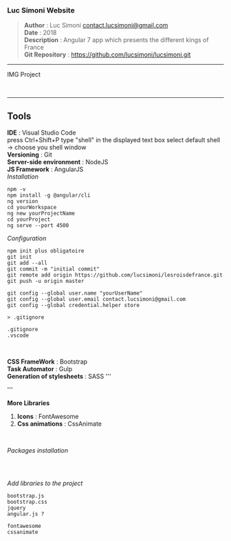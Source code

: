 ### Luc Simoni Website

> **Author** : Luc Simoni <contact.lucsimoni@gmail.com> <br>
> **Date** : 2018 <br>
> **Description** : Angular 7 app which presents the different kings of France <br>
> **Git Repository** : https://github.com/lucsimoni/lucsimoni.git <br>

---

IMG Project

<br>

---

## Tools

**IDE** : Visual Studio Code <br>
press Ctrl+Shift+P
type "shell" in the displayed text box
select default shell -> choose you shell window
<br>
**Versioning** : Git
<br>
**Server-side environment** : NodeJS
<br>
**JS Framework** : AngularJS <br>
*Installation* <br>
```linux
npm -v
npm install -g @angular/cli
ng version
cd yourWorkspace
ng new yourProjectName
cd yourProject
ng serve --port 4500
```
*Configuration*
```linux
npm init plus obligatoire
git init
git add --all
git commit -m "initial commit"
git remote add origin https://github.com/lucsimoni/lesroisdefrance.git
git push -u origin master

git config --global user.name "yourUserName"
git config --global user.email contact.lucsimoni@gmail.com
git config --global credential.helper store

> .gitignore

.gitignore
.vscode
```

<br>

**CSS FrameWork** : Bootstrap
<br>
**Task Automator** : Gulp
<br>
**Generation of stylesheets** : SASS
'''

'''
<br>

**More Libraries**
<br>
1. **Icons** : FontAwesome
2. **Css animations** : CssAnimate

<br>

*Packages installation*
```

```

<br>

*Add libraries to the project*
```
bootstrap.js
bootstrap.css
jquery
angular.js ?

fontawesome
cssanimate
```